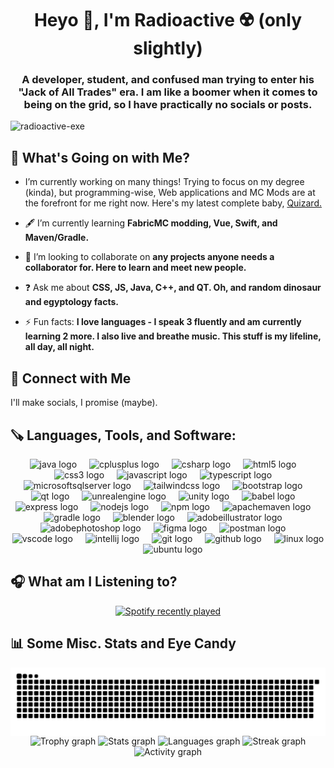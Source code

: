<h1 align="center">Heyo 👋, I'm Radioactive ☢️ (only slightly)</h1>
<h3 align="center">A developer, student, and confused man trying to enter his "Jack of All Trades" era. I am like a boomer when it comes to being on the grid, so I have practically no socials or posts.</h3>

<p align="left"> <img src="https://komarev.com/ghpvc/?username=radioactive-exe&label=Irradiated%20Visitors&color=0eb448&style=flat" alt="radioactive-exe" /> </p>

<h2>🤔 What's Going on with Me?</h2>

- I’m currently working on many things! Trying to focus on my degree (kinda), but programming-wise, Web applications and MC Mods are at the forefront for me right now. Here's my latest complete baby, [Quizard.](https://radioactive-exe.github.io/Quizard/)

- 🖋️ I’m currently learning **FabricMC modding, Vue, Swift, and Maven/Gradle.**

- 🤝 I’m looking to collaborate on **any projects anyone needs a collaborator for. Here to learn and meet new people.**

- ❓ Ask me about **CSS, JS, Java, C++, and QT. Oh, and random dinosaur and egyptology facts.**

- ⚡ Fun facts: **I love languages - I speak 3 fluently and am currently learning 2 more. I also live and breathe music. This stuff is my lifeline, all day, all night.**

<h2 align="left">🔗 Connect with Me</h2>
<p align="left">
  I'll make socials, I promise (maybe).
</p>

<h2 align="left">🪚 Languages, Tools, and Software:</h2>
<div align="center">
  <img src="https://cdn.jsdelivr.net/gh/devicons/devicon/icons/java/java-original-wordmark.svg" height="40" alt="java logo"  />
  <img width="12" />
  <img src="https://cdn.jsdelivr.net/gh/devicons/devicon/icons/cplusplus/cplusplus-original.svg" height="40" alt="cplusplus logo"  />
  <img width="12" />
  <img src="https://cdn.jsdelivr.net/gh/devicons/devicon/icons/csharp/csharp-original.svg" height="40" alt="csharp logo"  />
  <img width="12" />
  <img src="https://cdn.jsdelivr.net/gh/devicons/devicon/icons/html5/html5-original.svg" height="40" alt="html5 logo"  />
  <img width="12" />
  <img src="https://cdn.jsdelivr.net/gh/devicons/devicon/icons/css3/css3-original.svg" height="40" alt="css3 logo"  />
  <img width="12" />
  <img src="https://cdn.simpleicons.org/javascript/F7DF1E" height="40" alt="javascript logo"  />
  <img width="12" />
  <img src="https://cdn.jsdelivr.net/gh/devicons/devicon/icons/typescript/typescript-original.svg" height="40" alt="typescript logo"  />
  <img width="12" />
  <img src="https://cdn.jsdelivr.net/gh/devicons/devicon/icons/microsoftsqlserver/microsoftsqlserver-plain.svg" height="40" alt="microsoftsqlserver logo"  />
  <img width="12" />
  <img src="https://cdn.simpleicons.org/tailwindcss/06B6D4" height="40" alt="tailwindcss logo"  />
  <img width="12" />
  <img src="https://cdn.jsdelivr.net/gh/devicons/devicon/icons/bootstrap/bootstrap-original.svg" height="40" alt="bootstrap logo"  />
  <img width="12" />
  <img src="https://cdn.simpleicons.org/qt/41CD52" height="40" alt="qt logo"  />
  <img width="12" />
  <img src="https://skillicons.dev/icons?i=unreal" height="40" alt="unrealengine logo"  />
  <img width="12" />
  <img src="https://cdn.simpleicons.org/unity/FFFFFF" height="40" alt="unity logo"  />
  <img width="12" />
  <img src="https://cdn.simpleicons.org/babel/F9DC3E" height="40" alt="babel logo"  />
  <img width="12" />
  <img src="https://skillicons.dev/icons?i=express" height="40" alt="express logo"  />
  <img width="12" />
  <img src="https://cdn.jsdelivr.net/gh/devicons/devicon/icons/nodejs/nodejs-original.svg" height="40" alt="nodejs logo"  />
  <img width="12" />
  <img src="https://cdn.jsdelivr.net/gh/devicons/devicon/icons/npm/npm-original-wordmark.svg" height="40" alt="npm logo"  />
  <img width="12" />
  <img src="https://cdn.simpleicons.org/apachemaven/C71A36" height="40" alt="apachemaven logo"  />
  <img width="12" />
  <img src="https://cdn.simpleicons.org/gradle/02303A" height="40" alt="gradle logo"  />
  <img width="12" />
  <img src="https://cdn.simpleicons.org/blender/F5792A" height="40" alt="blender logo"  />
  <img width="12" />
  <img src="https://skillicons.dev/icons?i=ai" height="40" alt="adobeillustrator logo"  />
  <img width="12" />
  <img src="https://skillicons.dev/icons?i=ps" height="40" alt="adobephotoshop logo"  />
  <img width="12" />
  <img src="https://skillicons.dev/icons?i=figma" height="40" alt="figma logo"  />
  <img width="12" />
  <img src="https://skillicons.dev/icons?i=postman" height="40" alt="postman logo"  />
  <img width="12" />
  <img src="https://cdn.jsdelivr.net/gh/devicons/devicon/icons/vscode/vscode-original.svg" height="40" alt="vscode logo"  />
  <img width="12" />
  <img src="https://cdn.jsdelivr.net/gh/devicons/devicon/icons/intellij/intellij-original.svg" height="40" alt="intellij logo"  />
  <img width="12" />
  <img src="https://cdn.simpleicons.org/git/F05032" height="40" alt="git logo"  />
  <img width="12" />
  <img src="https://skillicons.dev/icons?i=github" height="40" alt="github logo"  />
  <img width="12" />
  <img src="https://cdn.jsdelivr.net/gh/devicons/devicon/icons/linux/linux-original.svg" height="40" alt="linux logo"  />
  <img width="12" />
  <img src="https://cdn.simpleicons.org/ubuntu/E95420" height="40" alt="ubuntu logo"  />
</div>

<h2>🎧 What am I Listening to?</h2>

<div align="center">
  <a href="https://open.spotify.com/user/.exe">
    <img src="https://spotify-recently-played-readme.vercel.app/api?user=n0r1jeo2eyx41ci580cpck3gd&unique=1" alt="Spotify recently played"  />
  </a>
</div>

<h2>📊 Some Misc. Stats and Eye Candy</h2>

<img align="center" src="https://raw.githubusercontent.com/radioactive-exe/radioactive-exe/output/snake.svg" alt="Snake animation" />
<div align="center">
  <img src="https://github-profile-trophy.vercel.app?username=radioactive-exe&theme=radical&column=-1&row=1&margin-w=8&margin-h=8&no-bg=false&no-frame=false&order=4" height="150" alt="Trophy graph"  />
  <img src="https://github-readme-stats.vercel.app/api?username=radioactive-exe&hide_title=false&hide_rank=true&show_icons=true&include_all_commits=true&count_private=true&disable_animations=false&theme=dracula&locale=en&hide_border=false&order=1" height="150" alt="Stats graph"  />
  <img src="https://github-readme-stats.vercel.app/api/top-langs?username=radioactive-exe&locale=en&hide_title=false&layout=compact&card_width=320&langs_count=4&theme=dracula&hide_border=false&order=2" height="150" alt="Languages graph"  />
  <img src="https://streak-stats.demolab.com?user=radioactive-exe&locale=en&mode=weekly&theme=dracula&hide_border=false&border_radius=5&order=3" height="150" alt="Streak graph"  />
  <img src="https://github-readme-activity-graph.vercel.app/graph?username=radioactive-exe&radius=16&theme=redical&area=true&order=5" height="300" alt="Activity graph"  />
</div>

<!--
**radioactive-exe/radioactive-exe** is a ✨ _special_ ✨ repository because its `README.md` (this file) appears on your GitHub profile.

Here are some ideas to get you started:

- 🔭 I’m currently working on ...
- 🌱 I’m currently learning ...
- 👯 I’m looking to collaborate on ...
- 🤔 I’m looking for help with ...
- 💬 Ask me about ...
- 📫 How to reach me: ...
- 😄 Pronouns: ...
- ⚡ Fun fact: ...
-->
